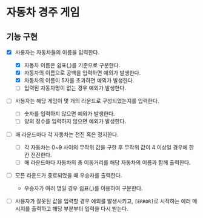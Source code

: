 # 자동차 경주 게임

## 기능 구현

- [x] 사용자는 자동차들의 이름을 입력한다.
  - [x] 자동차 이름은 쉼표(,)를 기준으로 구분한다.
  - [x] 자동차의 이름으로 공백을 입력하면 예외가 발생한다.
  - [x] 자동차의 이름이 5자를 초과하면 예외가 발생한다.
  - [ ] 입력된 자동차명이 없는 경우 예외가 발생한다.

- [ ] 사용자는 해당 게임이 몇 개의 라운드로 구성되었는지를 입력한다.
  - [ ] 숫자를 입력하지 않으면 예외가 발생한다.
  - [ ] 양의 정수를 입력하지 않으면 예외가 발생한다.

- [ ] 매 라운드마다 각 자동차는 전진 혹은 정지한다.
  - [ ] 각 자동차는 0~9 사이의 무작위 값을 구한 후 무작위 값이 4 이상일 경우에 한 칸 전진한다.
  - [ ] 매 라운드마다 자동차의 총 이동거리를 해당 자동차의 이름과 함께 출력한다.

- [ ] 모든 라운드가 종료되었을 때 우승자를 출력한다.
  - 우승자가 여러 명일 경우 쉼표(,)를 이용하여 구분한다.

- [ ] 사용자가 잘못된 값을 입력할 경우 예외를 발생시키고, `[ERROR]`로 시작하는 에러 메시지를 출력하고 해당 부분부터 입력을 다시 받는다.
